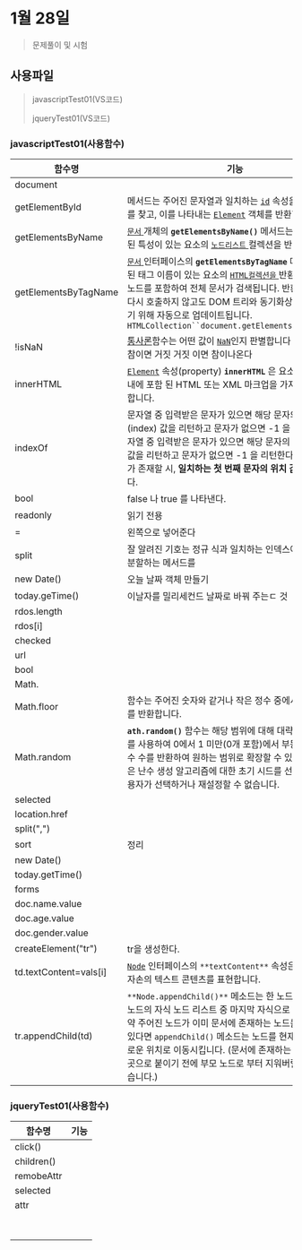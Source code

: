 # 1월 28일

>문제풀이 및 시험 

## 사용파일

>javascriptTest01(VS코드)
>
>jqueryTest01(VS코드)

### javascriptTest01(사용함수)

| 함수명                 | 기능                                                         |
| ---------------------- | ------------------------------------------------------------ |
| document               |                                                              |
| getElementById         | 메서드는 주어진 문자열과 일치하는 [`id`](https://developer.mozilla.org/ko/docs/Web/API/Element/id) 속성을 가진 요소를 찾고, 이를 나타내는 [`Element`](https://developer.mozilla.org/ko/docs/Web/API/Element) 객체를 반환합니다. |
| getElementsByName      | [`문서` ](https://developer.mozilla.org/en-US/docs/Web/API/Document)개체의 **`getElementsByName()`** 메서드는 문서에 지정된 특성이 있는 요소의 [`노드리스트` ](https://developer.mozilla.org/en-US/docs/Web/API/NodeList)컬렉션을 반환합니다 |
| getElementsByTagName   | [`문서` ](https://developer.mozilla.org/en-US/docs/Web/API/Document)인터페이스의 **`getElementsByTagName`** 메서드는 지정된 태그 이름이 있는 요소의 [`HTML컬렉션을` ](https://developer.mozilla.org/en-US/docs/Web/API/HTMLCollection)반환합니다.                           루트 노드를 포함하여 전체 문서가 검색됩니다. 반환된 라이브는 다시 호출하지 않고도 DOM 트리와 동기화상태를 유지하기 위해 자동으로 업데이트됩니다. `HTMLCollection``document.getElementsByTagName()` |
| !isNaN                 | [통사론](https://developer.mozilla.org/en-US/docs/Web/API/Document/getElementsByTagName#syntax)함수는 어떤 값이 [`NaN`](https://developer.mozilla.org/ko/docs/Web/JavaScript/Reference/Global_Objects/NaN)인지 판별합니다 앞에 ! 붙어서 참이면 거짓 거짓 이면 참이나온다 |
| innerHTML              | [`Element`](https://developer.mozilla.org/ko/docs/Web/API/Element) 속성(property) **`innerHTML`** 은 요소(element) 내에 포함 된 HTML 또는 XML 마크업을 가져오거나 설정합니다. |
| indexOf                | 문자열 중 입력받은 문자가 있으면 해당 문자의 위치 (index) 값을 리턴하고 문자가 없으면 -1 을 리턴한다 문자열 중 입력받은 문자가 있으면 해당 문자의 위치 (index) 값을 리턴하고 문자가 없으면 -1 을 리턴한다 중복된 문자가 존재할 시, **일치하는 첫 번째 문자의 위치 값을 리턴**한다. |
| bool                   | false 나 true 를 나타낸다.                                   |
| readonly               | 읽기 전용                                                    |
| =                      | 왼쪽으로 넣어준다                                            |
| split                  | 잘 알려진 기호는 정규 식과 일치하는 인덱스에서 문자열을 분할하는 메서드를 |
| new Date()             | 오늘 날짜 객체 만들기                                        |
| today.geTime()         | 이날자를 밀리세컨드 날짜로 바꿔 주는ㄷ 것                    |
| rdos.length            |                                                              |
| rdos[i]                |                                                              |
| checked                |                                                              |
| url                    |                                                              |
| bool                   |                                                              |
| Math.                  |                                                              |
| Math.floor             | 함수는 주어진 숫자와 같거나 작은 정수 중에서 가장 큰 수를 반환합니다. |
| Math.random            | **`ath.random()`** 함수는 해당 범위에 대해 대략 균일한 분포를 사용하여 0에서 1 미만(0개 포함)에서 부동 점, 의사 난수 수를 반환하여 원하는 범위로 확장할 수 있습니다. 구현은 난수 생성 알고리즘에 대한 초기 시드를 선택합니다. 사용자가 선택하거나 재설정할 수 없습니다. |
| selected               |                                                              |
| location.href          |                                                              |
| split(",")             |                                                              |
| sort                   | 정리                                                         |
| new Date()             |                                                              |
| today.getTime()        |                                                              |
| forms                  |                                                              |
| doc.name.value         |                                                              |
| doc.age.value          |                                                              |
| doc.gender.value       |                                                              |
| createElement("tr")    | tr을 생성한다.                                               |
| td.textContent=vals[i] | [`Node`](https://developer.mozilla.org/ko/docs/Web/API/Node) 인터페이스의 `**textContent**` 속성은 노드와 그 자손의 텍스트 콘텐츠를 표현합니다. |
| tr.appendChild(td)     | `**Node.appendChild()**` 메소드는 한 노드를 특정 부모 노드의 자식 노드 리스트 중 마지막 자식으로 붙입니다. 만약 주어진 노드가 이미 문서에 존재하는 노드를 참조하고 있다면 `appendChild()` 메소드는 노드를 현재 위치에서 새로운 위치로 이동시킵니다. (문서에 존재하는 노드를 다른 곳으로 붙이기 전에 부모 노드로 부터 지워버릴 필요는 없습니다.) |

### jqueryTest01(사용함수)

| 함수명     | 기능 |
| ---------- | ---- |
| click()    |      |
| children() |      |
| remobeAttr |      |
| selected   |      |
| attr       |      |
|            |      |
|            |      |
|            |      |
|            |      |
|            |      |
|            |      |
|            |      |
|            |      |







